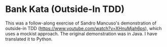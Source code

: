 # Bank Kata (Outside-In TDD)

This was a follow-along exercise of Sandro Mancuso's demonstration of outside-in TDD (https://www.youtube.com/watch?v=XHnuMjah6ps), which uses a mockist approach. The original demonstration was in Java. I have translated it to Python.